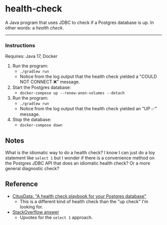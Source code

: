 # health-check

A Java program that uses JDBC to check if a Postgres database is up. In other words: a *health check*.

---

### Instructions

Requires: Java 17, Docker

1. Run the program:
   * `./gradlew run`
   * Notice from the log output that the health check yielded a "COULD NOT CONNECT ❌" message. 
2. Start the Postgres database:
   * `docker-compose up --renew-anon-volumes --detach`
3. Run the program:
   * `./gradlew run`
   * Notice from the log output that the health check yielded an "UP ✅" message. 
4. Stop the database:
   * `docker-compose down`

## Notes

What is the idiomatic way to do a health check? I know I can just do a toy statement like `select 1` but I wonder if
there is a convenience method on the Postgres JDBC API that does an idiomatic health check? Or a more general
diagnostic check?

## Reference

* [CitusData: "A health check playbook for your Postgres database"](https://www.citusdata.com/blog/2019/03/29/health-checks-for-your-postgres-database/)
  * This is a different kind of health check than the "up check" I'm looking for. 
* [StackOverflow answer](https://stackoverflow.com/a/9602491)
  * Upvotes for the `select 1` approach. 

